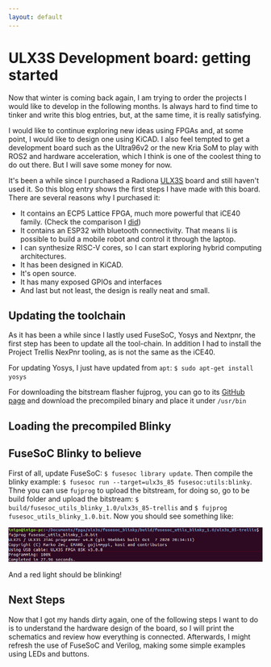 ```yaml
---
layout: default
---
```

# ULX3S Development board: getting started

Now that winter is coming back again, I am trying to order the projects I would like to develop in the following months. Is always hard to find time to tinker and write this blog entries, but, at the same time, it is really satisfying.

I would like to continue exploring new ideas using FPGAs and, at some point, I would like to design one using KiCAD. I also feel tempted to get a development board such as the Ultra96v2 or the new Kria SoM to play with ROS2 and hardware acceleration, which I think is one of the coolest thing to do out there. But I will save some money for now.

It's been a while since I purchased a Radiona [ULX3S](https://radiona.org/ulx3s/) board and still haven't used it. So this blog entry shows the first steps I have made with this board.
There are several reasons why I purchased it:

- It contains an ECP5 Lattice FPGA, much more powerful that iCE40 family. (Check the comparison I [did](../fpga-boards))
- It contains an ESP32 with bluetooth connectivity. That means Ii is possible to build a mobile robot and control it through the laptop.
- I can synthesize RISC-V cores, so I can start exploring hybrid computing architectures.
- It has been designed in KiCAD.
- It's open source.
- It has many exposed GPIOs and interfaces
- And last but not least, the design is really neat and small.

## Updating the toolchain

As it has been a while since I lastly used FuseSoC, Yosys and Nextpnr, the first step has been to update all the tool-chain. In addition I had to install the Project Trellis NexPnr tooling, as is not the same as the iCE40.

For updating Yosys, I just have updated from `apt`: `$ sudo apt-get install yosys`


For downloading the bitstream flasher fujprog, you can go to its [GitHub page](https://github.com/kost/fujprog/releases) and download the precompiled binary and place it under `/usr/bin`

## Loading the precompiled Blinky

## FuseSoC Blinky to believe

First of all, update FuseSoC: `$ fusesoc library update`. Then compile the blinky example: `$ fusesoc run --target=ulx3s_85 fusesoc:utils:blinky`. Thne you can use `fujprog` to upload the bitstream, for doing so, go to be build folder and upload the bitstream: `$ build/fusesoc_utils_blinky_1.0/ulx3s_85-trellis` and `$ fujprog fusesoc_utils_blinky_1.0.bit`. Now you should see something like:

![](img/fujprog_blinky.png)

And a red light should be blinking!

## Next Steps

Now that I got my hands dirty again, one of the following steps I want to do is to understand the hardware design of the board, so I will print the schematics and review how everything is connected. Afterwards, I might refresh the use of FuseSoC and Verilog, making some simple examples using LEDs and buttons.
